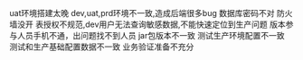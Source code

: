 
uat环境搭建太晚
dev,uat,prd环境不一致,造成后端很多bug
数据库密码不对
防火墙没开
表授权不规范,dev用户无法查询敏感数据,不能快速定位到生产问题
版本参与人员手机不通，出问题找不到人员
jar包版本不一致
测试生产环境配置不一致
测试和生产基础配置数据不一致
业务验证准备不充分
